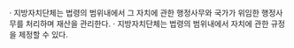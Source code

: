 · 지방자치단체는 법령의 범위내에서 그 자치에 관한 행정사무와 국가가 위임한 행정사무를 처리하며 재산을 관리한다.
· 지방자치단체는 법령의 범위내에서 자치에 관한 규정을 제정할 수 있다.
